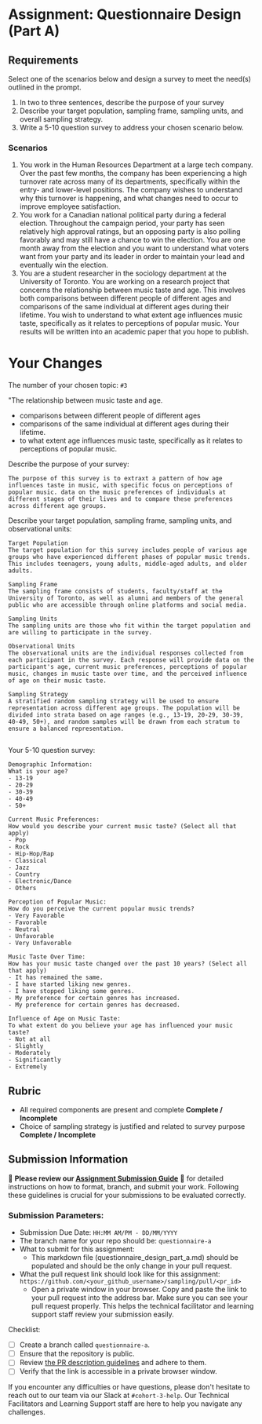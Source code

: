 # Assignment: Questionnaire Design (Part A)

## Requirements
Select one of the scenarios below and design a survey to meet the need(s) outlined in the prompt.

1.	In two to three sentences, describe the purpose of your survey
2.	Describe your target population, sampling frame, sampling units, and overall sampling strategy.
3.	Write a 5-10 question survey to address your chosen scenario below.


### Scenarios
1.	You work in the Human Resources Department at a large tech company. Over the past few months, the company has been experiencing a high turnover rate across many of its departments, specifically within the entry- and lower-level positions. The company wishes to understand why this turnover is happening, and what changes need to occur to improve employee satisfaction.
2.	You work for a Canadian national political party during a federal election. Throughout the campaign period, your party has seen relatively high approval ratings, but an opposing party is also polling favorably and may still have a chance to win the election. You are one month away from the election and you want to understand what voters want from your party and its leader in order to maintain your lead and eventually win the election.
3.	You are a student researcher in the sociology department at the University of Toronto. You are working on a research project that concerns the relationship between music taste and age. This involves both comparisons between different people of different ages and comparisons of the same individual at different ages during their lifetime. You wish to understand to what extent age influences music taste, specifically as it relates to perceptions of popular music. Your results will be written into an academic paper that you hope to publish.


# Your Changes

The number of your chosen topic: `#3`

"The relationship between music taste and age. 
- comparisons between different people of different ages
- comparisons of the same individual at different ages during their lifetime. 
- to what extent age influences music taste, specifically as it relates to perceptions of popular music. 


Describe the purpose of your survey:
```
The purpose of this survey is to extraxt a pattern of how age influences taste in music, with specific focus on perceptions of popular music. data on the music preferences of individuals at different stages of their lives and to compare these preferences across different age groups.
```

Describe your target population, sampling frame, sampling units, and observational units:
```
Target Population
The target population for this survey includes people of various age groups who have experienced different phases of popular music trends. This includes teenagers, young adults, middle-aged adults, and older adults.

Sampling Frame
The sampling frame consists of students, faculty/staff at the University of Toronto, as well as alumni and members of the general public who are accessible through online platforms and social media.

Sampling Units
The sampling units are those who fit within the target population and are willing to participate in the survey.

Observational Units
The observational units are the individual responses collected from each participant in the survey. Each response will provide data on the participant's age, current music preferences, perceptions of popular music, changes in music taste over time, and the perceived influence of age on their music taste.

Sampling Strategy
A stratified random sampling strategy will be used to ensure representation across different age groups. The population will be divided into strata based on age ranges (e.g., 13-19, 20-29, 30-39, 40-49, 50+), and random samples will be drawn from each stratum to ensure a balanced representation.


```

Your 5-10 question survey:
```
Demographic Information:
What is your age?
- 13-19
- 20-29
- 30-39
- 40-49
- 50+

Current Music Preferences:
How would you describe your current music taste? (Select all that apply)
- Pop
- Rock
- Hip-Hop/Rap
- Classical
- Jazz
- Country
- Electronic/Dance
- Others

Perception of Popular Music:
How do you perceive the current popular music trends?
- Very Favorable
- Favorable
- Neutral
- Unfavorable
- Very Unfavorable

Music Taste Over Time:
How has your music taste changed over the past 10 years? (Select all that apply)
- It has remained the same.
- I have started liking new genres.
- I have stopped liking some genres.
- My preference for certain genres has increased.
- My preference for certain genres has decreased.

Influence of Age on Music Taste:
To what extent do you believe your age has influenced your music taste?
- Not at all
- Slightly
- Moderately
- Significantly
- Extremely
```

## Rubric

-	All required components are present and complete **Complete / Incomplete**
-	Choice of sampling strategy is justified and related to survey purpose **Complete / Incomplete**

## Submission Information

🚨 **Please review our [Assignment Submission Guide](https://github.com/UofT-DSI/onboarding/blob/main/onboarding_documents/submissions.md)** 🚨 for detailed instructions on how to format, branch, and submit your work. Following these guidelines is crucial for your submissions to be evaluated correctly.

### Submission Parameters:
* Submission Due Date: `HH:MM AM/PM - DD/MM/YYYY`
* The branch name for your repo should be: `questionnaire-a`
* What to submit for this assignment:
    * This markdown file (questionnaire_design_part_a.md) should be populated and should be the only change in your pull request.
* What the pull request link should look like for this assignment: `https://github.com/<your_github_username>/sampling/pull/<pr_id>`
    * Open a private window in your browser. Copy and paste the link to your pull request into the address bar. Make sure you can see your pull request properly. This helps the technical facilitator and learning support staff review your submission easily.

Checklist:
- [ ] Create a branch called `questionnaire-a`.
- [ ] Ensure that the repository is public.
- [ ] Review [the PR description guidelines](https://github.com/UofT-DSI/onboarding/blob/main/onboarding_documents/submissions.md#guidelines-for-pull-request-descriptions) and adhere to them.
- [ ] Verify that the link is accessible in a private browser window.

If you encounter any difficulties or have questions, please don't hesitate to reach out to our team via our Slack at `#cohort-3-help`. Our Technical Facilitators and Learning Support staff are here to help you navigate any challenges.
